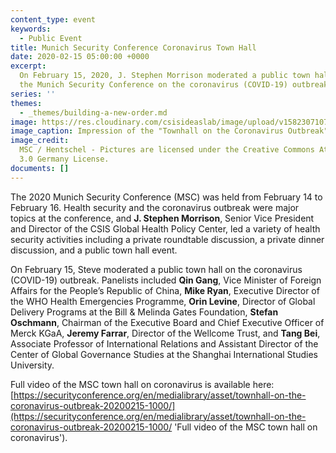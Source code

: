 ```yaml
---
content_type: event
keywords:
  - Public Event
title: Munich Security Conference Coronavirus Town Hall
date: 2020-02-15 05:00:00 +0000
excerpt:
  On February 15, 2020, J. Stephen Morrison moderated a public town hall at
  the Munich Security Conference on the coronavirus (COVID-19) outbreak.
series: ''
themes:
  - _themes/building-a-new-order.md
image: https://res.cloudinary.com/csisideaslab/image/upload/v1582307107/health-commission/csm_corona_7b76cdaa5e_mgmise.jpg
image_caption: Impression of the "Townhall on the Coronavirus Outbreak" at the MSC
image_credit:
  MSC / Hentschel - Pictures are licensed under the Creative Commons Attribution
  3.0 Germany License.
documents: []
---
```


The 2020 Munich Security Conference (MSC) was held from February 14 to February 16. Health security and the coronavirus outbreak were major topics at the conference, and **J. Stephen Morrison**, Senior Vice President and Director of the CSIS Global Health Policy Center, led a variety of health security activities including a private roundtable discussion, a private dinner discussion, and a public town hall event.

On February 15, Steve moderated a public town hall on the coronavirus (COVID-19) outbreak. Panelists included **Qin Gang**, Vice Minister of Foreign Affairs for the People’s Republic of China, **Mike Ryan**, Executive Director of the WHO Health Emergencies Programme, **Orin Levine**, Director of Global Delivery Programs at the Bill & Melinda Gates Foundation, **Stefan Oschmann**, Chairman of the Executive Board and Chief Executive Officer of Merck KGaA, **Jeremy Farrar**, Director of the Wellcome Trust, and **Tang Bei**, Associate Professor of International Relations and Assistant Director of the Center of Global Governance Studies at the Shanghai International Studies University.

Full video of the MSC town hall on coronavirus is available here: [https://securityconference.org/en/medialibrary/asset/townhall-on-the-coronavirus-outbreak-20200215-1000/](https://securityconference.org/en/medialibrary/asset/townhall-on-the-coronavirus-outbreak-20200215-1000/ 'Full video of the MSC town hall on coronavirus').
